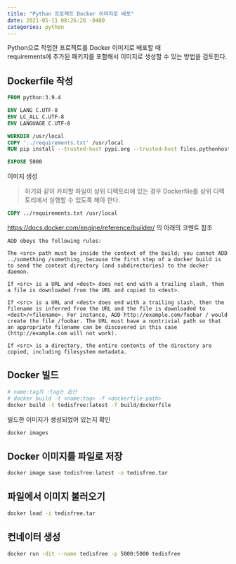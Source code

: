 ```yaml
---
title: "Python 프로젝트 Docker 이미지로 배포"
date: 2021-05-11 08:26:28 -0400
categories: python
---
```


Python으로 작업한 프로젝트를 Docker 이미지로 배포할 때  
requirements에 추가된 패키지를 포함해서 이미지로 생성할 수 있는 방법을 검토한다.

## Dockerfile 작성

```dockerfile
FROM python:3.9.4

ENV LANG C.UTF-8
ENV LC_ALL C.UTF-8
ENV LANGUAGE C.UTF-8

WORKDIR /usr/local
COPY '../requirements.txt' /usr/local
RUN pip install --trusted-host pypi.org --trusted-host files.pythonhosted.org -r requirements.txt

EXPOSE 5000
```
이미지 생성  

> 하기와 같이 카피할 파일이 상위 디렉토리에 있는 경우 Dockerfile를 상위 디렉토리에서 실행할 수 있도록 해야 한다.

```dockerfile
COPY ../requirements.txt /usr/local
```

https://docs.docker.com/engine/reference/builder/ 의 아래의 코멘트 참조
```
ADD obeys the following rules:

The <src> path must be inside the context of the build; you cannot ADD ../something /something, because the first step of a docker build is to send the context directory (and subdirectories) to the docker daemon.

If <src> is a URL and <dest> does not end with a trailing slash, then a file is downloaded from the URL and copied to <dest>.

If <src> is a URL and <dest> does end with a trailing slash, then the filename is inferred from the URL and the file is downloaded to <dest>/<filename>. For instance, ADD http://example.com/foobar / would create the file /foobar. The URL must have a nontrivial path so that an appropriate filename can be discovered in this case (http://example.com will not work).

If <src> is a directory, the entire contents of the directory are copied, including filesystem metadata.
```

## Docker 빌드

```sh
# name:tag의 :tag는 옵션
# docker build -t <name:tag> -f <dockerfile-path>
docker build -t tedisfree:latest -f build/dockerfile
```

빌드한 이미지가 생성되었어 있는지 확인

```sh
docker images
```

## Docker 이미지를 파일로 저장

```sh
docker image save tedisfree:latest -o tedisfree.tar
```

## 파일에서 이미지 불러오기 

```sh
docker load -i tedisfree.tar
```

## 컨네이터 생성

```sh
docker run -dit --name tedisfree -p 5000:5000 tedisfree
```



